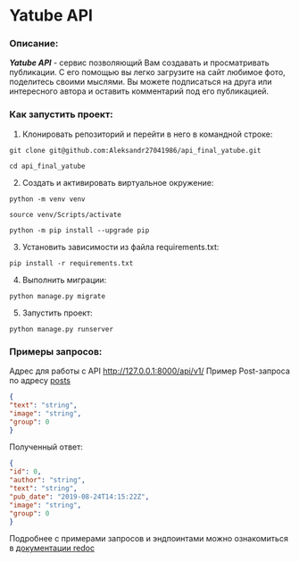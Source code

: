 # Yatube API
### Описание:
***Yatube API*** - сервис позволяющий Вам создавать и просматривать публикации.
С его помощью вы легко загрузите на сайт любимое фото, поделитесь своими мыслями.
Вы можете подписаться на друга или интересного автора и оставить комментарий под его публикацией.


### Как запустить проект:

1. Клонировать репозиторий и перейти в него в командной строке:

```
git clone git@github.com:Aleksandr27041986/api_final_yatube.git
```

```
cd api_final_yatube
```

2. Cоздать и активировать виртуальное окружение:

```
python -m venv venv
```

```
source venv/Scripts/activate
```

```
python -m pip install --upgrade pip
```

3. Установить зависимости из файла requirements.txt:

```
pip install -r requirements.txt
```

4. Выполнить миграции:

```
python manage.py migrate
```

5. Запустить проект:

```
python manage.py runserver
```

### Примеры запросов:

Адрес для работы с API http://127.0.0.1:8000/api/v1/
Пример Post-запроса по адресу [posts](http://127.0.0.1:8000/api/v1/posts/)
```json
{
"text": "string",
"image": "string",
"group": 0
}
```
Полученный ответ:
```json
{
"id": 0,
"author": "string",
"text": "string",
"pub_date": "2019-08-24T14:15:22Z",
"image": "string",
"group": 0
}
```
Подробнее с примерами запросов и эндпоинтами можно ознакомиться в 
[документации redoc](http://127.0.0.1:8000/redoc/)
